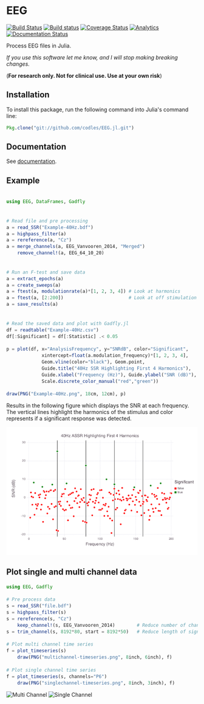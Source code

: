 # EEG

[![Build Status](https://travis-ci.org/codles/EEG.jl.svg?branch=master)](https://travis-ci.org/codles/EEG.jl)
[![Build status](https://ci.appveyor.com/api/projects/status/ph8d0fas94w0gk8g/branch/master?svg=true)](https://ci.appveyor.com/project/codles/eeg-jl/branch/master)
[![Coverage Status](https://img.shields.io/coveralls/codles/EEG.jl.svg)](https://coveralls.io/r/codles/EEG.jl?branch=master)
[![Analytics](https://ga-beacon.appspot.com/UA-56325803-1/eeg/readme)](https://github.com/igrigorik/ga-beacon)
[![Documentation Status](https://readthedocs.org/projects/eegjl/badge/?version=latest)](https://eegjl.readthedocs.org/en/latest/)


Process EEG files in Julia.

*If you use this software let me know, and I will stop making breaking changes.*

(**For research only. Not for clinical use. Use at your own risk**)

## Installation

To install this package, run the following command into Julia's command line:


```julia
Pkg.clone("git://github.com/codles/EEG.jl.git")
```

## Documentation

See [documentation](http://codles.github.io/EEG.jl/).  



## Example

```julia

using EEG, DataFrames, Gadfly


# Read file and pre processing
a = read_SSR("Example-40Hz.bdf")
a = highpass_filter(a)
a = rereference(a, "Cz")
a = merge_channels(a, EEG_Vanvooren_2014, "Merged")
    remove_channel!(a, EEG_64_10_20)


# Run an F-test and save data
a = extract_epochs(a)
a = create_sweeps(a)
a = ftest(a, modulationrate(a)*[1, 2, 3, 4]) # Look at harmonics
a = ftest(a, [2:200])                        # Look at off stimulation frequencies
a = save_results(a)


# Read the saved data and plot with Gadfly.jl
df = readtable("Example-40Hz.csv")
df[:Significant] = df[:Statistic] .< 0.05

p = plot(df, x="AnalysisFrequency", y="SNRdB", color="Significant",
             xintercept=float(a.modulation_frequency)*[1, 2, 3, 4],
             Geom.vline(color="black"), Geom.point,
             Guide.title("40Hz SSR Highlighting First 4 Harmonics"),
             Guide.xlabel("Frequency (Hz)"), Guide.ylabel("SNR (dB)"),
             Scale.discrete_color_manual("red","green"))

draw(PNG("Example-40Hz.png", 18cm, 12cm), p)
```


Results in the following figure which displays the SNR at each frequency.
The vertical lines highlight the harmonics of the stimulus and color represents if a significant response was detected.

![SSR Example](doc/images/Example-40Hz-SSR.png)


## Plot single and multi channel data

```julia
using EEG, Gadfly

# Pre process data
s = read_SSR("file.bdf")
s = highpass_filter(s)
s = rereference(s, "Cz")
    keep_channel!(s, EEG_Vanvooren_2014)        # Reduce number of channels
s = trim_channel(s, 8192*80, start = 8192*50)   # Reduce length of signal to plot

# Plot multi channel time series
f = plot_timeseries(s)
    draw(PNG("multichannel-timeseries.png", 8inch, 6inch), f)

# Plot single channel time series
f = plot_timeseries(s, channels="P6")
    draw(PNG("singlechannel-timeseries.png", 8inch, 3inch), f)
```

![Multi Channel](https://raw.githubusercontent.com/codles/EEG.jl/master/doc/images/multichannel-timeseries.png)
![Single Channel](https://raw.githubusercontent.com/codles/EEG.jl/master/doc/images/singlechannel-timeseries.png)
